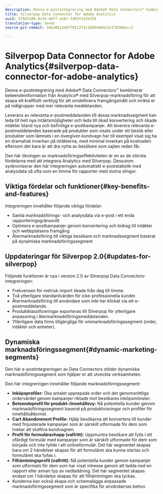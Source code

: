```yaml
---
description: Denna e-postintegrering med Adobe® Data Connectors™ kombinerar beteendeinformation från Analytics® med Silverpop-marknadsföring för att skapa ett kraftfullt verktyg för att omdefiniera framgångsmått och inrikta er på målgrupper med mer relevanta meddelanden.
title: Silverpop Data Connector for Adobe Analytics
uuid: 579d3100-4c34-48ff-a181-1465fa32b250
translation-type: tm+mt
source-git-commit: 16ba0b12e0f70112f4c10804d0a13c278388ecc2

---
```



# Silverpop Data Connector for Adobe Analytics{#silverpop-data-connector-for-adobe-analytics}

Denna e-postintegrering med Adobe® Data Connectors™ kombinerar beteendeinformation från Analytics® med Silverpop-marknadsföring för att skapa ett kraftfullt verktyg för att omdefiniera framgångsmått och inrikta er på målgrupper med mer relevanta meddelanden.

Leverans av relevanta e-postmeddelanden till dessa marknadssegment kan leda till helt nya intäktsmöjligheter och leda till ökad konvertering och ökade intäkter bland nya och befintliga e-postkampanjer. Att leverera relevanta e-postmeddelanden baserade på produkter som visats under ett besök eller produkter som lämnats i en övergiven kundvagn har till exempel visat sig ha en dramatisk inverkan på intäkterna, med minimal inverkan på kostnaden eftersom det bara är att dra nytta av besökare som sajten redan får.

Den här ökningen av marknadsföringseffektiviteten är en av de största fördelarna med att integrera Analytics med Silverpop. Dessutom synkroniserar den här integreringen automatiskt e-poststatistik med analysdata så ofta som en timme för rapporter med slutna slingor.

## Viktiga fördelar och funktioner{#key-benefits-and-features}

Integreringen innehåller följande viktiga fördelar:

* Samla marknadsförings- och analysdata via e-post i ett enda rapporteringsgränssnitt
* Optimera e-postkampanjer genom konvertering och bidrag till intäkter och webbplatsens framgång
* Återmarknadsföring till viktiga besökare och marknadssegment baserat på dynamiska marknadsföringssegment

## Uppdateringar för Silverpop 2.0{#updates-for-silverpop}

Följande funktioner är nya i version 2.0 av Silverpop Data Connectors-integreringen:

* Frekvensen för metrisk import ökade från dag till timme.
* Två ytterligare standardvärden för icke-professionella kunder.
* Återmarknadsföring till användare som inte har klickat via ett e-postmeddelande.
* Produktklassificeringar exporteras till Silverpop för ytterligare anpassning i återmarknadsföringsmeddelanden.
* Ytterligare data finns tillgängliga för ommarknadsföringssegment (order, intäkter och enheter).

## Dynamiska marknadsföringssegment{#dynamic-marketing-segments}

Den här e-postintegreringen av Data Connectors stöder dynamiska marknadsföringssegment som hjälper er att utveckla verksamheten.

Den här integreringen innehåller följande marknadsföringssegment:

* **Inköpsprofiler:** Öka antalet upprepade order och det genomsnittliga ordervärdet genom kampanjer riktade mot besökares inköpsmönster.
* **Beteendeprofil för produkt-/innehållsvy:** Nå potentiella kunder genom marknadsföringssegment baserat på produktvisningar och profiler för innehållsåtkomst.
* **Cart Abandonment Profile:** Hjälp besökarna att konvertera till kunder med finjusterade kampanjer som är särskilt utformade för dem som tvekar att slutföra kundvagnen.
* **Profil för formuläravhopp (valfritt):** Uppmuntra besökare att fylla i ett ofärdigt formulär med kampanjer som är särskilt utformade för dem som började och inte fyllde i ett onlineformulär. Det här segmentet skapas bara om 2 händelser skapas för att formuläret ska kunna startas och formuläret ska fyllas i.
* **Filhämtningsprofil (valfritt):** Nå potentiella kunder genom kampanjer som utformats för dem som har visat intresse genom att ladda ned en rapport eller annan typ av nedladdning. Det här segmentet skapas endast om 1 händelse skapas för att filhämtningen ska lyckas.
* Kunderna kan också skapa och schemalägga anpassade marknadsföringssegment som är specifika för användarnas behov.
